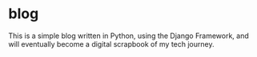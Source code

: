 # blog 

This is a simple blog written in Python, using the Django Framework,
and will eventually become a digital scrapbook of my tech journey. 

